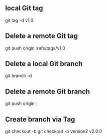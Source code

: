 ## local Git tag
git tag -d v1.0

## Delete a remote Git tag
git push origin :refs/tags/v1.0


## Delete a local Git branch
git branch -d <branchName>


## Delete a remote Git branch
git push origin :<branchName>


## Create branch via Tag
git checkout -b <branchName> <tagName>
git checkout -b version2 v2.0.0


